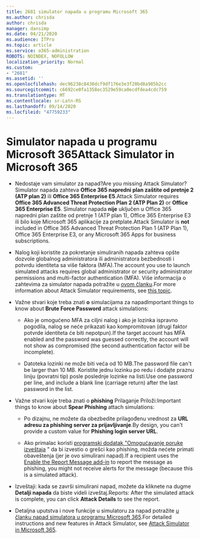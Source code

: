 ```yaml
---
title: 2681 simulator napada u programu Microsoft 365
ms.author: chrisda
author: chrisda
manager: dansimp
ms.date: 04/21/2020
ms.audience: ITPro
ms.topic: article
ms.service: o365-administration
ROBOTS: NOINDEX, NOFOLLOW
localization_priority: Normal
ms.custom:
- "2681"
ms.assetid: ''
ms.openlocfilehash: dec96238c8438dcf9df176e3e3f20bd8a985b2cc
ms.sourcegitcommit: c6692ce0fa1358ec3529e59ca0ecdfdea4cdc759
ms.translationtype: MT
ms.contentlocale: sr-Latn-RS
ms.lasthandoff: 09/14/2020
ms.locfileid: "47759233"
---
```

# <a name="attack-simulator-in-microsoft-365"></a><span data-ttu-id="ff9b0-102">Simulator napada u programu Microsoft 365</span><span class="sxs-lookup"><span data-stu-id="ff9b0-102">Attack Simulator in Microsoft 365</span></span>

- <span data-ttu-id="ff9b0-103">Nedostaje vam simulator za napad?</span><span class="sxs-lookup"><span data-stu-id="ff9b0-103">Are you missing Attack Simulator?</span></span> <span data-ttu-id="ff9b0-104">Simulator napada zahteva **Office 365 napredni plan zaštite od pretnje 2 (ATP plan 2)** ili **Office 365 Enterprise E5**.</span><span class="sxs-lookup"><span data-stu-id="ff9b0-104">Attack Simulator requires **Office 365 Advanced Threat Protection Plan 2 (ATP Plan 2)** or **Office 365 Enterprise E5**.</span></span> <span data-ttu-id="ff9b0-105">Simulator napada **nije** uključen u Office 365 napredni plan zaštite od pretnje 1 (ATP plan 1), Office 365 Enterprise E3 ili bilo koje Microsoft 365 aplikacije za pretplate.</span><span class="sxs-lookup"><span data-stu-id="ff9b0-105">Attack Simulator is **not** included in Office 365 Advanced Threat Protection Plan 1 (ATP Plan 1), Office 365 Enterprise E3, or any Microsoft 365 Apps for business subscriptions.</span></span>

- <span data-ttu-id="ff9b0-106">Nalog koji koristite za pokretanje simuliranih napada zahteva opšte dozvole globalnog administratora ili administratora bezbednosti i potvrdu identiteta sa više faktora (MFA).</span><span class="sxs-lookup"><span data-stu-id="ff9b0-106">The account you use to launch simulated attacks requires global administrator or security administrator permissions and multi-factor authentication (MFA).</span></span> <span data-ttu-id="ff9b0-107">Više informacija o zahtevima za simulator napada potražite u [ovom članku](https://docs.microsoft.com/microsoft-365/security/office-365-security/attack-simulator).</span><span class="sxs-lookup"><span data-stu-id="ff9b0-107">For more information about Attack Simulator requirements, see [this topic](https://docs.microsoft.com/microsoft-365/security/office-365-security/attack-simulator).</span></span>

- <span data-ttu-id="ff9b0-108">Važne stvari koje treba znati **o** simulacijama za napad</span><span class="sxs-lookup"><span data-stu-id="ff9b0-108">Important things to know about **Brute Force Password** attack simulations:</span></span>

  - <span data-ttu-id="ff9b0-109">Ako je omogućeno MFA za ciljni nalog i ako je lozinka ispravno pogodila, nalog se neće prikazati kao kompromitovan (drugi faktor potvrde identiteta će biti nepotpun).</span><span class="sxs-lookup"><span data-stu-id="ff9b0-109">If the target account has MFA enabled and the password was guessed correctly, the account will not show as compromised (the second authentication factor will be incomplete).</span></span>

  - <span data-ttu-id="ff9b0-110">Datoteka lozinki ne može biti veća od 10 MB.</span><span class="sxs-lookup"><span data-stu-id="ff9b0-110">The password file can't be larger than 10 MB.</span></span> <span data-ttu-id="ff9b0-111">Koristite jednu lozinku po redu i dodajte praznu liniju (povratni tip) posle poslednje lozinke na listi.</span><span class="sxs-lookup"><span data-stu-id="ff9b0-111">Use one password per line, and include a blank line (carriage return) after the last password in the list.</span></span>

- <span data-ttu-id="ff9b0-112">Važne stvari koje treba znati o **phishing** Prilaganje Priloži:</span><span class="sxs-lookup"><span data-stu-id="ff9b0-112">Important things to know about **Spear Phishing** attach simulations:</span></span>

  - <span data-ttu-id="ff9b0-113">Po dizajnu, ne možete da obezbedite prilagođenu vrednost za **URL adresu za phishing server za prijavljivanje**.</span><span class="sxs-lookup"><span data-stu-id="ff9b0-113">By design, you can't provide a custom value for **Phishing login server URL**.</span></span>

  - <span data-ttu-id="ff9b0-114">Ako primalac koristi [programski dodatak "Omogućavanje poruke izveštaja](https://docs.microsoft.com/microsoft-365/security/office-365-security/enable-the-report-message-add-in) " da bi izvestio o grešci kao phishing, možda nećete primati obaveštenja (jer je ovo simulirani napad).</span><span class="sxs-lookup"><span data-stu-id="ff9b0-114">If a recipient uses the [Enable the Report Message add-in](https://docs.microsoft.com/microsoft-365/security/office-365-security/enable-the-report-message-add-in) to report the message as phishing, you might not receive alerts for the message (because this is a simulated attack).</span></span>

- <span data-ttu-id="ff9b0-115">Izveštaji: kada se završi simulirani napad, možete da kliknete na dugme **Detalji napada** da biste videli izveštaj.</span><span class="sxs-lookup"><span data-stu-id="ff9b0-115">Reports: After the simulated attack is complete, you can click **Attack Details** to see the report.</span></span>

- <span data-ttu-id="ff9b0-116">Detaljna uputstva i nove funkcije u simulatoru za napad potražite [u članku napad simulatora u programu Microsoft 365](https://docs.microsoft.com/microsoft-365/security/office-365-security/attack-simulator).</span><span class="sxs-lookup"><span data-stu-id="ff9b0-116">For detailed instructions and new features in Attack Simulator, see [Attack Simulator in Microsoft 365](https://docs.microsoft.com/microsoft-365/security/office-365-security/attack-simulator).</span></span>
